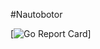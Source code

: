 #Nautobotor

[![Go Report Card](https://goreportcard.com/badge/github.com/jakubjastrabik/nautobotor)]
